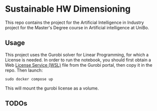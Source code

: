 # Sustainable HW Dimensioning 

This repo contains the project for the Artificial Intelligence in Industry project for the Master's Degree course in 
Artificial intelligence at UniBo.

## Usage

This project uses the Gurobi solver for Linear Programming, for which a License is needed. In order to run the notebook,
you should first obtain a Web [License Service (WSL)](https://support.gurobi.com/hc/en-us/articles/13232844297489-How-do-I-set-up-a-Web-License-Service-WLS-license) 
file from the Gurobi portal, then copy it in the repo. Then launch:

```commandline
sudo docker compose up
```

This will mount the gurobi license as a volume.

## TODOs

